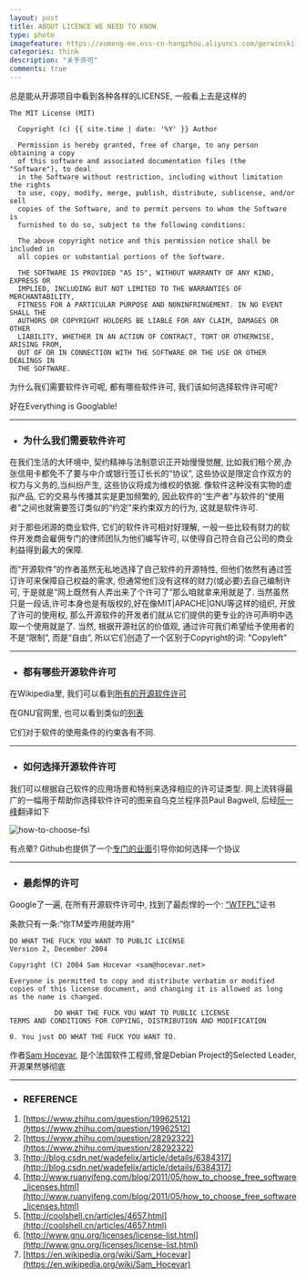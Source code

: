 ```yaml
---
layout: post
title: ABOUT LICENCE WE NEED TO KNOW
type: photo
imagefeature: https://xumeng-me.oss-cn-hangzhou.aliyuncs.com/gerwinski-gnu-head.png?x-oss-process=image/resize,p_30
categories: think
description: "关于许可"
comments: true
---
```



总是能从开源项目中看到各种各样的LICENSE, 一般看上去是这样的    

    The MIT License (MIT)
      
      Copyright (c) {{ site.time | date: '%Y' }} Author
        
      Permission is hereby granted, free of charge, to any person obtaining a copy
      of this software and associated documentation files (the "Software"), to deal
      in the Software without restriction, including without limitation the rights
      to use, copy, modify, merge, publish, distribute, sublicense, and/or sell
      copies of the Software, and to permit persons to whom the Software is
      furnished to do so, subject to the following conditions:
      
      The above copyright notice and this permission notice shall be included in
      all copies or substantial portions of the Software.
      
      THE SOFTWARE IS PROVIDED "AS IS", WITHOUT WARRANTY OF ANY KIND, EXPRESS OR
      IMPLIED, INCLUDING BUT NOT LIMITED TO THE WARRANTIES OF MERCHANTABILITY,
      FITNESS FOR A PARTICULAR PURPOSE AND NONINFRINGEMENT. IN NO EVENT SHALL THE
      AUTHORS OR COPYRIGHT HOLDERS BE LIABLE FOR ANY CLAIM, DAMAGES OR OTHER
      LIABILITY, WHETHER IN AN ACTION OF CONTRACT, TORT OR OTHERWISE, ARISING FROM,
      OUT OF OR IN CONNECTION WITH THE SOFTWARE OR THE USE OR OTHER DEALINGS IN
      THE SOFTWARE.

为什么我们需要软件许可呢, 都有哪些软件许可, 我们该如何选择软件许可呢?

好在Everything is Googlable! 

----

* ### 为什么我们需要软件许可

在我们生活的大环境中, 契约精神与法制意识正开始慢慢觉醒, 比如我们租个房,办张信用卡都免不了要与中介或银行签订长长的“协议”, 这些协议是限定合作双方的权力与义务的,当纠纷产生, 这些协议将成为维权的依据.
像软件这种没有实物的虚拟产品, 它的交易与传播其实是更加频繁的, 因此软件的“生产者”与软件的“使用者”之间也就需要签订类似的“约定”来约束双方的行为, 这就是软件许可.

对于那些闭源的商业软件, 它们的软件许可相对好理解, 一般一些比较有财力的软件开发商会雇佣专门的律师团队为他们编写许可, 以使得自己符合自己公司的商业利益得到最大的保障.

而“开源软件”的作者虽然无私地选择了自己软件的开源特性, 但他们依然有通过签订许可来保障自己权益的需求, 但通常他们没有这样的财力(或必要)去自己编制许可, 于是就是“网上既然有人弄出来了个许可了”那么咱就拿来用就是了.
当然虽然只是一段话,许可本身也是有版权的,好在像MIT|APACHE|GNU等这样的组织, 开放了许可的使用权, 那么开源软件的开发者们就从它们提供的更专业的许可声明中选取一个使用就是了.
当然, 根据开源社区的价值观, 通过许可我们希望给予使用者的不是“限制”, 而是“自由”, 所以它们创造了一个区别于Copyright的词: "Copyleft"

----

* ### 都有哪些开源软件许可

在Wikipedia里, 我们可以看到[所有的开源软件许可](https://zh.wikipedia.org/wiki/%E8%87%AA%E7%94%B1%E5%8F%8A%E9%96%8B%E6%94%BE%E5%8E%9F%E5%A7%8B%E7%A2%BC%E8%BB%9F%E9%AB%94%E8%A8%B1%E5%8F%AF%E8%AD%89%E6%AF%94%E8%BC%83)

在GNU官网里, 也可以看到类似的[列表](http://www.gnu.org/licenses/license-list.html)

它们对于软件的使用条件的约束各有不同.

----

* ### 如何选择开源软件许可

我们可以根据自己软件的应用场景和特别来选择相应的许可证类型. 网上流转得最广的一幅用于帮助你选择软件许可的图来自乌克兰程序员Paul Bagwell, 后经[阮一峰](http://www.ruanyifeng.com/blog/2011/05/how_to_choose_free_software_licenses.html)翻译如下

![how-to-choose-fsl](https://xumeng-me.oss-cn-hangzhou.aliyuncs.com/how-to-choose-fsl.png)

有点晕? Github也提供了一个[专门的业面](http://choosealicense.com/)引导你如何选择一个协议



----

* ### 最彪悍的许可

Google了一遍, 在所有开源软件许可中, 找到了最彪悍的一个: [“WTFPL”](https://zh.wikipedia.org/wiki/WTFPL)证书

条款只有一条:“你TM爱咋用就咋用”

    DO WHAT THE FUCK YOU WANT TO PUBLIC LICENSE
    Version 2, December 2004
      
    Copyright (C) 2004 Sam Hocevar <sam@hocevar.net>
      
    Everyone is permitted to copy and distribute verbatim or modified
    copies of this license document, and changing it is allowed as long
    as the name is changed.
      
               DO WHAT THE FUCK YOU WANT TO PUBLIC LICENSE
    TERMS AND CONDITIONS FOR COPYING, DISTRIBUTION AND MODIFICATION
      
    0. You just DO WHAT THE FUCK YOU WANT TO.
    
作者[Sam Hocevar](https://en.wikipedia.org/wiki/Sam_Hocevar), 是个法国软件工程师,曾是Debian Project的Selected Leader, 开源果然够彻底

----

* ### **REFERENCE**

1. [https://www.zhihu.com/question/19962512](https://www.zhihu.com/question/19962512)
2. [https://www.zhihu.com/question/28292322](https://www.zhihu.com/question/28292322)
3. [http://blog.csdn.net/wadefelix/article/details/6384317](http://blog.csdn.net/wadefelix/article/details/6384317)
4. [http://www.ruanyifeng.com/blog/2011/05/how_to_choose_free_software_licenses.html](http://www.ruanyifeng.com/blog/2011/05/how_to_choose_free_software_licenses.html)
5. [http://coolshell.cn/articles/4657.html](http://coolshell.cn/articles/4657.html)
6. [http://www.gnu.org/licenses/license-list.html](http://www.gnu.org/licenses/license-list.html)
7. [https://en.wikipedia.org/wiki/Sam_Hocevar](https://en.wikipedia.org/wiki/Sam_Hocevar)
